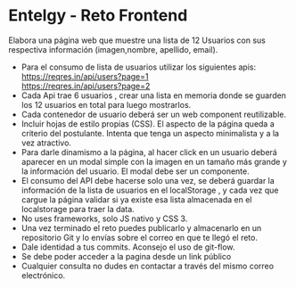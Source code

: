 # Entelgy - Reto Frontend

Elabora una página web que muestre una lista de 12 Usuarios con sus respectiva información (imagen,nombre, apellido, email).

-	Para el consumo de lista de usuarios utilizar los siguientes apis: \
	https://reqres.in/api/users?page=1 \
	https://reqres.in/api/users?page=2
-	Cada Api trae 6 usuarios , crear una lista en memoria donde se guarden los 12 usuarios en total para luego mostrarlos.
-	Cada contenedor de usuario deberá ser un web component reutilizable.
-	Incluir hojas de estilo propias (CSS). El aspecto de la página queda a criterio del postulante. Intenta que tenga un aspecto minimalista y a la vez atractivo.
-	Para darle dinamismo a la página, al hacer click en un usuario deberá aparecer en un modal simple con la imagen en un tamaño más grande y la información del usuario. El modal debe ser un componente.
-	El consumo del API debe hacerse solo una vez, se deberá guardar la información de la lista de usuarios en el localStorage , y cada vez que cargue la página validar si ya existe esa lista almacenada en el localstorage para traer la data.
-	No uses frameworks, solo JS nativo y CSS 3.
-	Una vez terminado el reto puedes publicarlo y almacenarlo en un repositorio Git y lo envías sobre el correo en que te llegó el reto.
-	Dale identidad a tus commits. Aconsejo el uso de git-flow.
-	Se debe poder acceder a la pagina desde un link público
-	Cualquier consulta no dudes en contactar a través del mismo correo electrónico.
